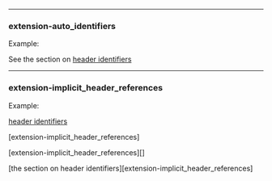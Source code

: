 ----------------------------------------

### extension-auto_identifiers

Example:

See the section on
[header identifiers](#extension-auto_identifiers)

----------------------------------------

### extension-implicit_header_references

Example:

[header identifiers](#extension-implicit_header_references)

[extension-implicit_header_references]

[extension-implicit_header_references][]

[the section on header identifiers][extension-implicit_header_references]
